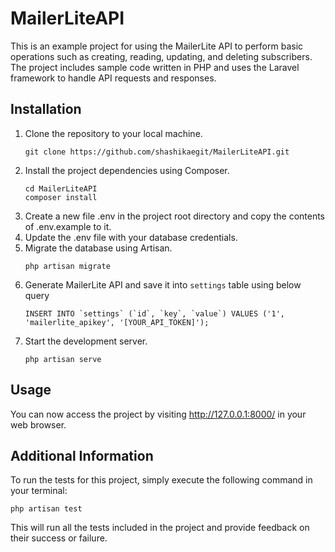 # MailerLiteAPI
This is an example project for using the MailerLite API to perform basic operations such as creating, reading, updating, and deleting subscribers. The project includes sample code written in PHP and uses the Laravel framework to handle API requests and responses.

## Installation

1. Clone the repository to your local machine.
    ```
    git clone https://github.com/shashikaegit/MailerLiteAPI.git
    ```
2. Install the project dependencies using Composer.
   ```
   cd MailerLiteAPI
   composer install
   ```
3. Create a new file .env in the project root directory and copy the contents of .env.example to it.
4. Update the .env file with your database credentials.
5. Migrate the database using Artisan.
   ```
   php artisan migrate
   ```
6. Generate MailerLite API and save it into ``settings`` table using below query
   ```
   INSERT INTO `settings` (`id`, `key`, `value`) VALUES ('1', 'mailerlite_apikey', '[YOUR_API_TOKEN]');
   ```
7. Start the development server.
   ```
   php artisan serve
   ```
   
## Usage
You can now access the project by visiting http://127.0.0.1:8000/ in your web browser.

## Additional Information

To run the tests for this project, simply execute the following command in your terminal:
```
php artisan test
```
This will run all the tests included in the project and provide feedback on their success or failure.


